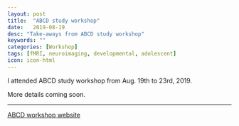 ```yaml
---
layout: post
title:  "ABCD study workshop"
date:   2019-08-19
desc: "Take-aways from ABCD study workshop"
keywords: ""
categories: [Workshop]
tags: [fMRI, neuroimaging, developmental, adolescent]
icon: icon-html
---
```

I attended ABCD study workshop from Aug. 19th to 23rd, 2019.

More details coming soon.

---
[ABCD workshop website](https://abcdworkshop.github.io)